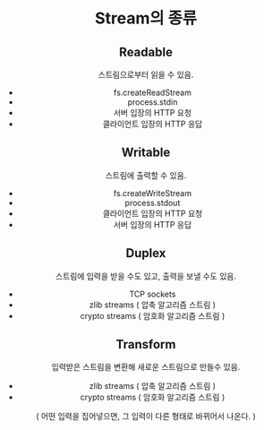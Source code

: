 <!-- # Stream의 종류

## Readable

스트림으로부터 읽을 수 있음.

-   fs.createReadStream
-   process.stdin
-   서버 입장의 HTTP 요청
-   클라이언트 입장의 HTTP 응답

## Writable

스트림에 출력할 수 있음.

-   fs.createWriteStream
-   process.stdout
-   클라이언트 입장의 HTTP 요청
-   서버 입장의 HTTP 응답

## Duplex

스트림에 입력을 받을 수도 있고, 출력을 보낼 수도 있음.

-   TCP sockets
-   zlib streams ( 압축 알고리즘 스트림 )
-   crypto streams ( 암호화 알고리즘 스트림 )

## Transform

입력받은 스트림을 변환해 새로운 스트림으로 만들수 있음.

-   zlib streams ( 압축 알고리즘 스트림 )
-   crypto streams ( 암호화 알고리즘 스트림 )

( 어떤 입력을 집어넣으면, 그 입력이 다른 형태로 바뀌어서 나온다. ) -->

<div align="center">
<h1>Stream의 종류</h1>
<h2>Readable</h2>
<p>스트림으로부터 읽을 수 있음.</p>
<ul>
<li>fs.createReadStream</li>
<li>process.stdin</li>
<li>서버 입장의 HTTP 요청</li>
<li>클라이언트 입장의 HTTP 응답</li>
</ul>
<h2>Writable</h2>
<p>스트림에 출력할 수 있음.</p>
<ul>
<li>fs.createWriteStream</li>
<li>process.stdout</li>
<li>클라이언트 입장의 HTTP 요청</li>
<li>서버 입장의 HTTP 응답</li>
</ul>
<h2>Duplex</h2>
<p>스트림에 입력을 받을 수도 있고, 출력을 보낼 수도 있음.</p>
<ul>
<li>TCP sockets</li>
<li>zlib streams ( 압축 알고리즘 스트림 )</li>
<li>crypto streams ( 암호화 알고리즘 스트림 )</li>
</ul>
<h2>Transform</h2>
<p>입력받은 스트림을 변환해 새로운 스트림으로 만들수 있음.</p>
<ul>
<li>zlib streams ( 압축 알고리즘 스트림 )</li>
<li>crypto streams ( 암호화 알고리즘 스트림 )</li>
</ul>
<p>( 어떤 입력을 집어넣으면, 그 입력이 다른 형태로 바뀌어서 나온다. )</p>
</div>
